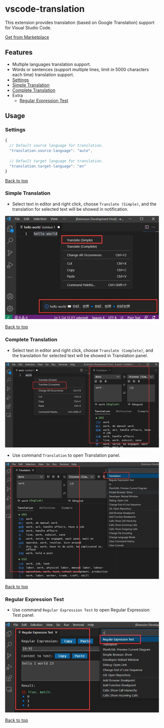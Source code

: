 # vscode-translation
This extension provides translation (based on Google Translation) support for Visual Studio Code.

[Get from Marketplace](https://marketplace.visualstudio.com/items?itemName=caiqichang.vscode-translation)

## Features
- Multiple languages translation support.
- Words or sentences (support multiple lines, limit in 5000 characters each time) translation support.
- [Settings](#settings)
- [Simple Translation](#simple-translation)
- [Complete Translation](#complete-translation)
- Extra
  - [Regular Expression Test](#regular-expression-test)

## Usage
### Settings
```javascript
{
  // Default source language for translation.
  "translation.source-language": "auto",

  // Default target language for translation.
  "translation.target-language": "en"
}
```

[Back to top](#features)

### Simple Translation
- Select text in editor and right click, choose `Translate (Simple)`,
and the translation for selected text will be showed in notification.

![simple-translate-screenshot](resources/screenshot/simple-translate.jpg)

[Back to top](#features)

### Complete Translation
- Select text in editor and right click, choose `Translate (Complete)`,
and the translation for selected text will be showed in Translation panel.

![complete-translate-screenshot](resources/screenshot/complete-translate.jpg)

- Use command `Translation` to open Translation panel.

![complete-translate-command-screenshot](resources/screenshot/complete-translate-command.jpg)

[Back to top](#features)

### Regular Expression Test
- Use command `Regular Expression Test` to open Regular Expression Test panel.

![regular-expression-test-screenshot](resources/screenshot/regular-expression-test.jpg)

[Back to top](#features)

